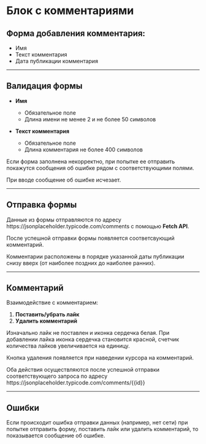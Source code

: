 # Блок с комментариями

## Форма добавления комментария:
  + Имя
  + Текст комментария
  + Дата публикации комментария
  
****

## Валидация формы
* **Имя**
  + Обязательное поле
  + Длина имени не менее 2 и не более 50 символов
 
* **Текст комментария**
  + Обязательное поле
  + Длина комментария не более 400 символов
  
<p>Если форма заполнена некорректно, при попытке ее отправить покажутся сообщения об ошибке рядом с соответствующими полями.</p>
<p>При вводе сообщение об ошибке исчезает.</p>

****

## Отправка формы
<p>Данные из формы отправляются по адресу https://jsonplaceholder.typicode.com/comments с помощью <b>Fetch API</b>.</p>
<p>После успешной отправки формы появляется соответсвующий комментарий.</p>
<p>Комментарии расположены в порядке указанной даты публикации снизу вверх (от наиболее поздних до наиболее ранних). </p>

****

## Комментарий
Взаимодействие с комментарием:
  1. **Поставить/убрать лайк**
  2. **Удалить комментарий**

<p>Изначально лайк не поставлен и иконка сердечка белая. При добавлении лайка иконка сердечка становится красной, счетчик количества лайков увеличивается на единицу.</p>
<p>Кнопка удаления появляется при наведении курсора на комментарий.</p>
<p>Оба действия осуществляются после успешной отправки соответствующего запроса по адресу https://jsonplaceholder.typicode.com/comments/{{id}}</p>

****

## Ошибки
<p>Если происходит ошибка отправки данных (например, нет сети) при попытке отправить форму, поставить лайк или удалить комментарий,
то показывается сообщение об ошибке.</p>
  
